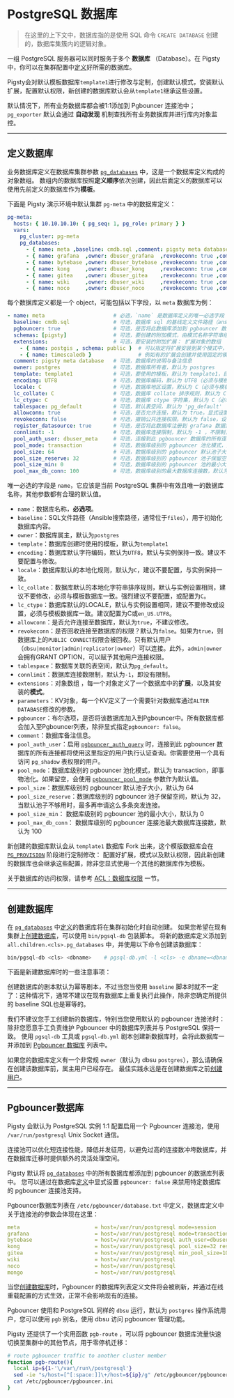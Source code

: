 # PostgreSQL 数据库

> 在这里的上下文中，数据库指的是使用 SQL 命令 `CREATE DATABASE` 创建的，数据库集簇内的逻辑对象。

一组 PostgreSQL 服务器可以同时服务于多个 **数据库** （Database）。在 Pigsty 中，你可以在集群配置中[定义](#定义数据库)好所需的数据库。

Pigsty会对默认模板数据库`template1`进行修改与定制，创建默认模式，安装默认扩展，配置默认权限，新创建的数据库默认会从`template1`继承这些设置。

默认情况下，所有业务数据库都会被1:1添加到 Pgbouncer 连接池中；`pg_exporter` 默认会通过 **自动发现** 机制查找所有业务数据库并进行库内对象监控。


----------------

## 定义数据库

业务数据库定义在数据库集群参数  [`pg_databases`](PARAM#pg_databases) 中，这是一个数据库定义构成的对象数组。
数组内的数据库按照**定义顺序**依次创建，因此后面定义的数据库可以使用先前定义的数据库作为**模板**。

下面是 Pigsty 演示环境中默认集群 `pg-meta` 中的数据库定义：

```yaml
pg-meta:
  hosts: { 10.10.10.10: { pg_seq: 1, pg_role: primary } }
  vars:
    pg_cluster: pg-meta
    pg_databases:
      - { name: meta ,baseline: cmdb.sql ,comment: pigsty meta database ,schemas: [pigsty] ,extensions: [{name: postgis, schema: public}, {name: timescaledb}]}
      - { name: grafana  ,owner: dbuser_grafana  ,revokeconn: true ,comment: grafana primary database }
      - { name: bytebase ,owner: dbuser_bytebase ,revokeconn: true ,comment: bytebase primary database }
      - { name: kong     ,owner: dbuser_kong     ,revokeconn: true ,comment: kong the api gateway database }
      - { name: gitea    ,owner: dbuser_gitea    ,revokeconn: true ,comment: gitea meta database }
      - { name: wiki     ,owner: dbuser_wiki     ,revokeconn: true ,comment: wiki meta database }
      - { name: noco     ,owner: dbuser_noco     ,revokeconn: true ,comment: nocodb database }
```

每个数据库定义都是一个 object，可能包括以下字段，以 `meta` 数据库为例：

```yaml
- name: meta                      # 必选，`name` 是数据库定义的唯一必选字段
  baseline: cmdb.sql              # 可选，数据库 sql 的基线定义文件路径（ansible 搜索路径中的相对路径，如 files/）
  pgbouncer: true                 # 可选，是否将此数据库添加到 pgbouncer 数据库列表？默认为 true
  schemas: [pigsty]               # 可选，要创建的附加模式，由模式名称字符串组成的数组
  extensions:                     # 可选，要安装的附加扩展： 扩展对象的数组
    - { name: postgis , schema: public }  # 可以指定将扩展安装到某个模式中，也可以不指定（不指定则安装到 search_path 首位模式中）
    - { name: timescaledb }               # 例如有的扩展会创建并使用固定的模式，就不需要指定模式。
  comment: pigsty meta database   # 可选，数据库的说明与备注信息
  owner: postgres                 # 可选，数据库所有者，默认为 postgres
  template: template1             # 可选，要使用的模板，默认为 template1，目标必须是一个模板数据库
  encoding: UTF8                  # 可选，数据库编码，默认为 UTF8（必须与模板数据库相同）
  locale: C                       # 可选，数据库地区设置，默认为 C（必须与模板数据库相同）
  lc_collate: C                   # 可选，数据库 collate 排序规则，默认为 C（必须与模板数据库相同），没有理由不建议更改。
  lc_ctype: C                     # 可选，数据库 ctype 字符集，默认为 C（必须与模板数据库相同）
  tablespace: pg_default          # 可选，默认表空间，默认为 'pg_default'
  allowconn: true                 # 可选，是否允许连接，默认为 true。显式设置 false 将完全禁止连接到此数据库
  revokeconn: false               # 可选，撤销公共连接权限。默认为 false，设置为 true 时，属主和管理员之外用户的 CONNECT 权限会被回收
  register_datasource: true       # 可选，是否将此数据库注册到 grafana 数据源？默认为 true，显式设置为 false 会跳过注册
  connlimit: -1                   # 可选，数据库连接限制，默认为 -1 ，不限制，设置为正整数则会限制连接数。
  pool_auth_user: dbuser_meta     # 可选，连接到此 pgbouncer 数据库的所有连接都将使用此用户进行验证（启用 pgbouncer_auth_query 才有用）
  pool_mode: transaction          # 可选，数据库级别的 pgbouncer 池化模式，默认为 transaction
  pool_size: 64                   # 可选，数据库级别的 pgbouncer 默认池子大小，默认为 64
  pool_size_reserve: 32           # 可选，数据库级别的 pgbouncer 池子保留空间，默认为 32，当默认池子不够用时，最多再申请这么多条突发连接。
  pool_size_min: 0                # 可选，数据库级别的 pgbouncer 池的最小大小，默认为 0
  pool_max_db_conn: 100           # 可选，数据库级别的最大数据库连接数，默认为 100
```

唯一必选的字段是 `name`，它应该是当前 PostgreSQL 集群中有效且唯一的数据库名称，其他参数都有合理的默认值。

- `name`：数据库名称，**必选项**。
- `baseline`：SQL文件路径（Ansible搜索路径，通常位于`files`），用于初始化数据库内容。
- `owner`：数据库属主，默认为`postgres`
- `template`：数据库创建时使用的模板，默认为`template1`
- `encoding`：数据库默认字符编码，默认为`UTF8`，默认与实例保持一致。建议不要配置与修改。
- `locale`：数据库默认的本地化规则，默认为`C`，建议不要配置，与实例保持一致。
- `lc_collate`：数据库默认的本地化字符串排序规则，默认与实例设置相同，建议不要修改，必须与模板数据库一致。强烈建议不要配置，或配置为`C`。
- `lc_ctype`：数据库默认的LOCALE，默认与实例设置相同，建议不要修改或设置，必须与模板数据库一致。建议配置为C或`en_US.UTF8`。
- `allowconn`：是否允许连接至数据库，默认为`true`，不建议修改。
- `revokeconn`：是否回收连接至数据库的权限？默认为`false`。如果为`true`，则数据库上的`PUBLIC CONNECT`权限会被回收。只有默认用户（`dbsu|monitor|admin|replicator|owner`）可以连接。此外，`admin|owner` 会拥有GRANT OPTION，可以赋予其他用户连接权限。
- `tablespace`：数据库关联的表空间，默认为`pg_default`。
- `connlimit`：数据库连接数限制，默认为`-1`，即没有限制。
- `extensions`：对象数组 ，每一个对象定义了一个数据库中的**扩展**，以及其安装的**模式**。
- `parameters`：KV对象，每一个KV定义了一个需要针对数据库通过`ALTER DATABASE`修改的参数。
- `pgbouncer`：布尔选项，是否将该数据库加入到Pgbouncer中。所有数据库都会加入至Pgbouncer列表，除非显式指定`pgbouncer: false`。
- `comment`：数据库备注信息。
- `pool_auth_user`：启用 [`pgbouncer_auth_query`](PARAM#pgbouncer_auth_query) 时，连接到此 pgbouncer 数据库的所有连接都将使用这里指定的用户执行认证查询。你需要使用一个具有访问 `pg_shadow` 表权限的用户。
- `pool_mode`：数据库级别的 pgbouncer 池化模式，默认为 transaction，即事物池化。如果留空，会使用 [`pgbouncer_pool_mode`](PARAM#pgbouncer_pool_mode) 参数作为默认值。
- `pool_size`：数据库级别的 pgbouncer 默认池子大小，默认为 64
- `pool_size_reserve`：数据库级别的 pgbouncer 池子保留空间，默认为 32，当默认池子不够用时，最多再申请这么多条突发连接。
- `pool_size_min`： 数据库级别的 pgbouncer 池的最小大小，默认为 0
- `pool_max_db_conn`： 数据库级别的 pgbouncer 连接池最大数据库连接数，默认为 100

新创建的数据库默认会从 `template1` 数据库 Fork 出来，这个模版数据库会在 [`PG_PROVISION`](PARAM#pg_provision) 阶段进行定制修改：
配置好扩展，模式以及默认权限，因此新创建的数据库也会继承这些配置，除非您显式使用一个其他的数据库作为模板。

关于数据库的访问权限，请参考 [ACL：数据库权限](PGSQL-ACL#数据库权限) 一节。


----------------

## 创建数据库

在 [`pg_databases`](PARAM#pg_databases) 中[定义](#定义数据库)的数据库将在集群初始化时自动创建。
如果您希望在现有集群上[创建数据库](PGSQL-ADMIN#创建数据库)，可以使用 `bin/pgsql-db` 包装脚本。
将新的数据库定义添加到 `all.children.<cls>.pg_databases` 中，并使用以下命令创建该数据库：

```bash
bin/pgsql-db <cls> <dbname>    # pgsql-db.yml -l <cls> -e dbname=<dbname>
```

下面是新建数据库时的一些注意事项：

创建数据库的剧本默认为幂等剧本，不过当您当使用 `baseline` 脚本时就不一定了：这种情况下，通常不建议在现有数据库上重复执行此操作，除非您确定所提供的 baseline SQL也是幂等的。

我们不建议您手工创建新的数据库，特别当您使用默认的 pgbouncer 连接池时：除非您愿意手工负责维护 Pgbouncer 中的数据库列表并与 PostgreSQL 保持一致。
使用 `pgsql-db` 工具或 `pgsql-db.yml` 剧本创建新数据库时，会将此数据库一并添加到 [Pgbouncer 数据库](#pgbouncer数据库) 列表中。

如果您的数据库定义有一个非常规 `owner`（默认为 dbsu `postgres`），那么请确保在创建该数据库前，属主用户已经存在。
最佳实践永远是在创建数据库之前[创建](PGSQL-ADMIN#创建用户) [用户](PGSQL-USER)。



----------------

## Pgbouncer数据库

Pigsty 会默认为 PostgreSQL 实例 1:1 配置启用一个 Pgbouncer 连接池，使用 `/var/run/postgresql` Unix Socket 通信。

连接池可以优化短连接性能，降低并发征用，以避免过高的连接数冲垮数据库，并在数据库迁移时提供额外的灵活处理空间。

Pigsty 默认将 [`pg_databases`](PARAM#pg_databases) 中的所有数据库都添加到 pgbouncer 的数据库列表中。
您可以通过在数据库[定义](#定义数据库)中显式设置 `pgbouncer: false` 来禁用特定数据库的 pgbouncer 连接池支持。

Pgbouncer数据库列表在 `/etc/pgbouncer/database.txt` 中定义，数据库定义中关于连接池的参数会体现在这里：

```yaml
meta                        = host=/var/run/postgresql mode=session
grafana                     = host=/var/run/postgresql mode=transaction
bytebase                    = host=/var/run/postgresql auth_user=dbuser_meta
kong                        = host=/var/run/postgresql pool_size=32 reserve_pool=64
gitea                       = host=/var/run/postgresql min_pool_size=10
wiki                        = host=/var/run/postgresql
noco                        = host=/var/run/postgresql
mongo                       = host=/var/run/postgresql
```

当您[创建数据库](#创建数据库)时，Pgbouncer 的数据库列表定义文件将会被刷新，并通过在线重载配置的方式生效，正常不会影响现有的连接。

Pgbouncer 使用和 PostgreSQL 同样的 `dbsu` 运行，默认为 `postgres` 操作系统用户，您可以使用 `pgb` 别名，使用 dbsu 访问 pgbouncer 管理功能。

Pigsty 还提供了一个实用函数 `pgb-route` ，可以将 pgbouncer 数据库流量快速切换至集群中的其他节点，用于零停机迁移：

```bash
# route pgbouncer traffic to another cluster member
function pgb-route(){
  local ip=${1-'\/var\/run\/postgresql'}
  sed -ie "s/host=[^[:space:]]\+/host=${ip}/g" /etc/pgbouncer/pgbouncer.ini
  cat /etc/pgbouncer/pgbouncer.ini
}
```
